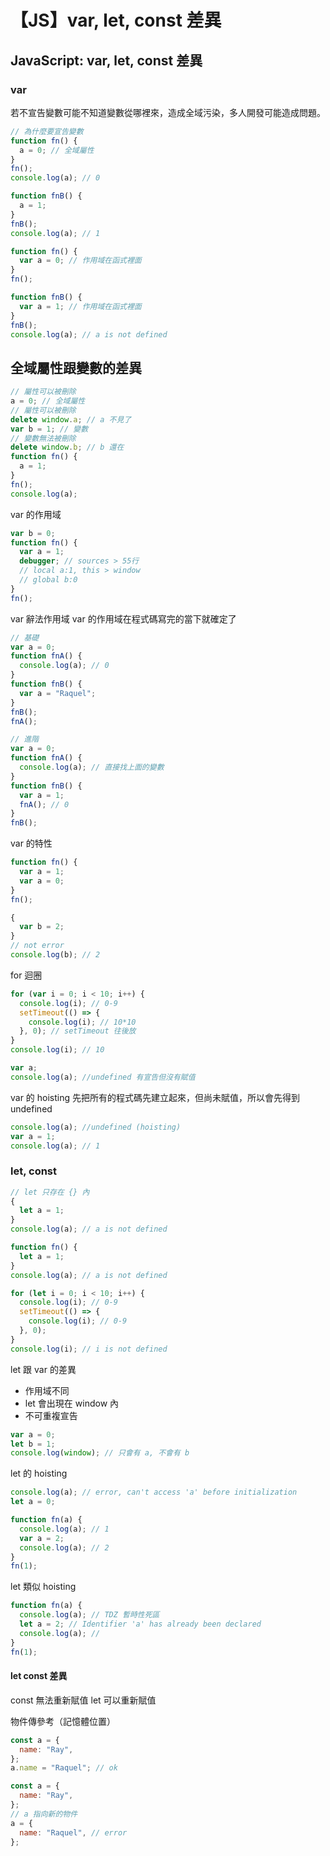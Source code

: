 # 【JS】var, let, const 差異

## JavaScript: var, let, const 差異

### var

若不宣告變數可能不知道變數從哪裡來，造成全域污染，多人開發可能造成問題。

```js
// 為什麼要宣告變數
function fn() {
  a = 0; // 全域屬性
}
fn();
console.log(a); // 0

function fnB() {
  a = 1;
}
fnB();
console.log(a); // 1
```

```js
function fn() {
  var a = 0; // 作用域在函式裡面
}
fn();

function fnB() {
  var a = 1; // 作用域在函式裡面
}
fnB();
console.log(a); // a is not defined
```

## 全域屬性跟變數的差異

```js
// 屬性可以被刪除
a = 0; // 全域屬性
// 屬性可以被刪除
delete window.a; // a 不見了
var b = 1; // 變數
// 變數無法被刪除
delete window.b; // b 還在
function fn() {
  a = 1;
}
fn();
console.log(a);
```

var 的作用域

```js
var b = 0;
function fn() {
  var a = 1;
  debugger; // sources > 55行
  // local a:1, this > window
  // global b:0
}
fn();
```

var 辭法作用域
var 的作用域在程式碼寫完的當下就確定了

```js
// 基礎
var a = 0;
function fnA() {
  console.log(a); // 0
}
function fnB() {
  var a = "Raquel";
}
fnB();
fnA();
```

```js
// 進階
var a = 0;
function fnA() {
  console.log(a); // 直接找上面的變數
}
function fnB() {
  var a = 1;
  fnA(); // 0
}
fnB();
```

var 的特性

```js
function fn() {
  var a = 1;
  var a = 0;
}
fn();

{
  var b = 2;
}
// not error
console.log(b); // 2
```

for 迴圈

```js
for (var i = 0; i < 10; i++) {
  console.log(i); // 0-9
  setTimeout(() => {
    console.log(i); // 10*10
  }, 0); // setTimeout 往後放
}
console.log(i); // 10
```

```js
var a;
console.log(a); //undefined 有宣告但沒有賦值
```

var 的 hoisting
先把所有的程式碼先建立起來，但尚未賦值，所以會先得到 undefined

```js
console.log(a); //undefined (hoisting)
var a = 1;
console.log(a); // 1
```

### let, const

```js
// let 只存在 {} 內
{
  let a = 1;
}
console.log(a); // a is not defined
```

```js
function fn() {
  let a = 1;
}
console.log(a); // a is not defined
```

```js
for (let i = 0; i < 10; i++) {
  console.log(i); // 0-9
  setTimeout(() => {
    console.log(i); // 0-9
  }, 0);
}
console.log(i); // i is not defined
```

let 跟 var 的差異

- 作用域不同
- let 會出現在 window 內
- 不可重複宣告

```js
var a = 0;
let b = 1;
console.log(window); // 只會有 a, 不會有 b
```

let 的 hoisting

```js
console.log(a); // error, can't access 'a' before initialization
let a = 0;
```

```js
function fn(a) {
  console.log(a); // 1
  var a = 2;
  console.log(a); // 2
}
fn(1);
```

let 類似 hoisting

```js
function fn(a) {
  console.log(a); // TDZ 暫時性死區
  let a = 2; // Identifier 'a' has already been declared
  console.log(a); //
}
fn(1);
```

#### let const 差異

const 無法重新賦值
let 可以重新賦值

物件傳參考（記憶體位置）

```js
const a = {
  name: "Ray",
};
a.name = "Raquel"; // ok
```

```js
const a = {
  name: "Ray",
};
// a 指向新的物件
a = {
  name: "Raquel", // error
};
```
